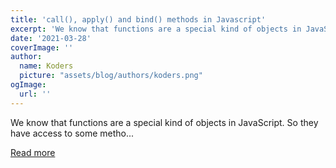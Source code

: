 ```yaml
---
title: 'call(), apply() and bind() methods in Javascript'
excerpt: 'We know that functions are a special kind of objects in JavaScript. So they have access to some metho...'
date: '2021-03-28'
coverImage: ''
author:
  name: Koders
  picture: "assets/blog/authors/koders.png"
ogImage:
  url: ''
---
```


We know that functions are a special kind of objects in JavaScript. So they have access to some metho...

[Read more](https://dev.to/nomishah/call-apply-and-bind-methods-in-javascript-2m40)
